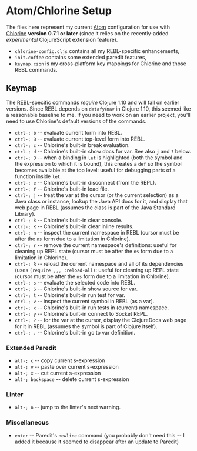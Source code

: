 # Atom/Chlorine Setup

The files here represent my current [Atom](https://atom.io/) configuration for use with [Chlorine](https://atom.io/packages/chlorine) **version 0.7.1 or later** (since it relies on the recently-added _experimental_ ClojureScript extension feature).

* `chlorine-config.cljs` contains all my REBL-specific enhancements,
* `init.coffee` contains some extended paredit features,
* `keymap.cson` is my cross-platform key mappings for Chlorine and those REBL commands.

## Keymap

The REBL-specific commands _require_ Clojure 1.10 and will fail on earlier versions. Since REBL depends on `datafy`/`nav` in Clojure 1.10, this seemed like a reasonable baseline to me. If you need to work on an earlier project, you'll need to use Chlorine's default versions of the commands.

* `ctrl-; b` -- evaluate current form into REBL.
* `ctrl-; B` -- evaluate current top-level form into REBL.
* `ctrl-; c` -- Chlorine's built-in break evaluation.
* `ctrl-; d` -- Chlorine's built-in show docs for var. See also `j` and `?` below.
* `ctrl-; D` -- when a binding in `let` is highlighted (both the symbol and the expression to which it is bound), this creates a `def` so the symbol becomes available at the top level: useful for debugging parts of a function inside `let`.
* `ctrl-; e` -- Chlorine's built-in disconnect (from the REPL).
* `ctrl-; f` -- Chlorine's built-in load file.
* `ctrl-; j` -- treat the var at the cursor (or the current selection) as a Java class or instance, lookup the Java API docs for it, and display that web page in REBL (assumes the class is part of the Java Standard Library).
* `ctrl-; k` -- Chlorine's built-in clear console.
* `ctrl-; K` -- Chlorine's built-in clear inline results.
* `ctrl-; n` -- inspect the current namespace in REBL (cursor must be after the `ns` form due to a limitation in Chlorine).
* `ctrl-; r` -- remove the current namespace's definitions: useful for cleaning up REPL state (cursor must be after the `ns` form due to a limitation in Chlorine).
* `ctrl-; R` -- reload the current namespace and all of its dependencies (uses `(require ,,, :reload-all)`: useful for cleaning up REPL state (cursor must be after the `ns` form due to a limitation in Chlorine).
* `ctrl-; s` -- evaluate the selected code into REBL.
* `ctrl-; S` -- Chlorine's built-in show source for var.
* `ctrl-; t` -- Chlorine's built-in run test for var.
* `ctrl-; v` -- inspect the current symbol in REBL (as a var).
* `ctrl-; x` -- Chlorine's built-in run tests in (current) namespace.
* `ctrl-; y` -- Chlorine's built-in connect to Socket REPL.
* `ctrl-; ?` -- for the var at the cursor, display the ClojureDocs web page for it in REBL (assumes the symbol is part of Clojure itself).
* `ctrl-; .` -- Chlorine's built-in go to var definition.

### Extended Paredit

* `alt-; c` -- copy current s-expression
* `alt-; v` -- paste over current s-expression
* `alt-; x` -- cut current s-expression
* `alt-; backspace` -- delete current s-expression

### Linter   

* `alt-; n` -- jump to the linter's next warning.

### Miscellaneous

* `enter` -- Paredit's `newline` command (you probably don't need this -- I added it because it seemed to disappear after an update to Paredit)
